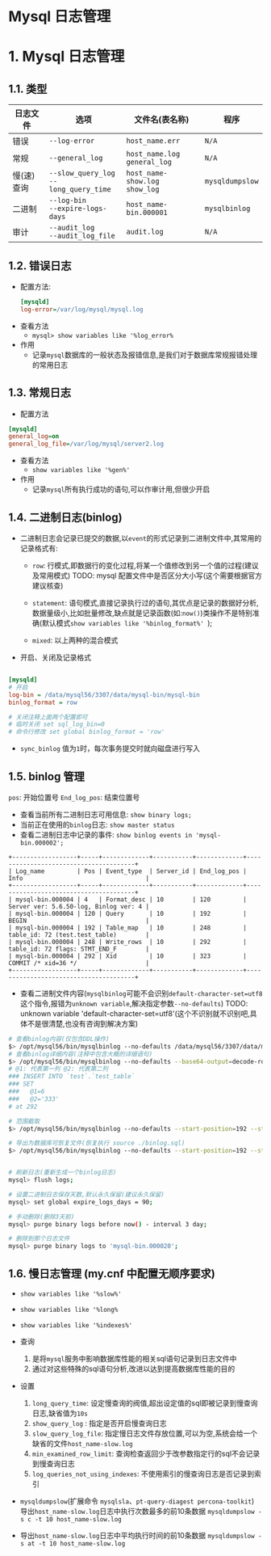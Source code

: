 # Mysql 日志管理


# 1. Mysql 日志管理
## 1.1. 类型
|日志文件|选项|文件名(表名称)|程序|
|-|-|-|-|
|错误|`--log-error`|`host_name.err`|`N/A`|
|常规|`--general_log`|`host_name.log`<br/>`general_log`|`N/A`|
|慢(速)查询|`--slow_query_log`<br/>`--long_query_time`|`host_name-show.log`<br/>`show_log`|`mysqldumpslow`|
|二进制|`--log-bin`<br/>`--expire-logs-days`|`host_name-bin.000001`|`mysqlbinlog`|
|审计|`--audit_log`<br/>`--audit_log_file`|`audit.log`|`N/A`|

## 1.2. 错误日志 
- 配置方法: 
  ```ini
  [mysqld]
  log-error=/var/log/mysql/mysql.log
  ```
- 查看方法  
  - `mysql> show variables like '%log_error%`
- 作用  
  - 记录`mysql`数据库的一般状态及报错信息,是我们对于数据库常规报错处理的常用日志 

## 1.3. 常规日志
- 配置方法  
```ini
[mysqld]
general_log=on
general_log_file=/var/log/mysql/server2.log
```
- 查看方法   
  - `show variables like '%gen%'`  
- 作用  
  - 记录`mysql`所有执行成功的语句,可以作审计用,但很少开启  

## 1.4. 二进制日志(binlog)
- 二进制日志会记录已提交的数据,以`event`的形式记录到二进制文件中,其常用的记录格式有:  
  - `row`: 行模式,即数据行的变化过程,将某一个值修改到另一个值的过程(建议及常用模式)     TODO: mysql 配置文件中是否区分大小写(这个需要根据官方建议核查) 

  - `statement`: 语句模式,直接记录执行过的语句,其优点是记录的数据好分析,数据量级小,比如批量修改,缺点就是记录函数(如:`now()`)类操作不是特别准确(默认模式`show variables like '%binlog_format%' `);   

  - `mixed`: 以上两种的混合模式  

- 开启、关闭及记录格式
```ini

[mysqld]
# 开启
log-bin = /data/mysql56/3307/data/mysql-bin/mysql-bin
binlog_format = row

# 关闭注释上面两个配置即可 
# 临时关闭 set sql_log_bin=0
# 命令行修改 set global binlog_format = 'row'

```

- `sync_binlog` 值为`1`时，每次事务提交时就向磁盘进行写入

## 1.5. binlog 管理  
`pos`: 开始位置号
`End_log_pos`: 结束位置号 
- 查看当前所有二进制日志可用信息: `show binary logs; `  
- 当前正在使用的`binlog`日志: `show master status`  
- 查看二进制日志中记录的事件: `show binlog events in 'mysql-bin.000002';`  
```
+------------------+-----+-------------+-----------+-------------+---------------------------------------+
| Log_name         | Pos | Event_type  | Server_id | End_log_pos | Info                                  |
+------------------+-----+-------------+-----------+-------------+---------------------------------------+
| mysql-bin.000004 | 4   | Format_desc | 10        | 120         | Server ver: 5.6.50-log, Binlog ver: 4 |
| mysql-bin.000004 | 120 | Query       | 10        | 192         | BEGIN                                 |
| mysql-bin.000004 | 192 | Table_map   | 10        | 248         | table_id: 72 (test.test_table)        |
| mysql-bin.000004 | 248 | Write_rows  | 10        | 292         | table_id: 72 flags: STMT_END_F        |
| mysql-bin.000004 | 292 | Xid         | 10        | 323         | COMMIT /* xid=36 */                   |
+------------------+-----+-------------+-----------+-------------+---------------------------------------+
```

- 查看二进制文件内容(`mysqlbinlog`可能不会识别`default-character-set=utf8`这个指令,报错为`unknown variable`,解决指定参数`--no-defaults`)    TODO: unknown variable 'default-character-set=utf8'(这个不识别就不识别吧,具体不是很清楚,也没有咨询到解决方案)
```bash
# 查看binlog内容(仅包含DDL操作) 
$> /opt/mysql56/bin/mysqlbinlog --no-defaults /data/mysql56/3307/data/mysql-bin/mysql-bin/mysql-bin.000004
# 查看binlog详细内容(注释中包含大概的详细语句)  
$> /opt/mysql56/bin/mysqlbinlog --no-defaults --base64-output=decode-rows -v mysql-bin.000004 
# @1: 代表第一列 @2: 代表第二列 
### INSERT INTO `test`.`test_table`
### SET
###   @1=6
###   @2='333'
# at 292

# 范围截取 
$> /opt/mysql56/bin/mysqlbinlog --no-defaults --start-position=192 --stop-position=323 --base64-output=decode-rows -v ./data/mysql-bin/mysql-bin.000004

# 导出为数据库可恢复文件(恢复执行 source ./binlog.sql) 
$> /opt/mysql56/bin/mysqlbinlog --no-defaults --start-position=192 --stop-position=323 ./data/mysql-bin/mysql-bin.000004 > ./binlog.sql 


# 刷新日志(重新生成一个binlog日志)  
mysql> flush logs;

# 设置二进制日志保存天数,默认永久保留(建议永久保留) 
mysql> set global expire_logs_days = 90;

# 手动删除(删除3天前)
mysql> purge binary logs before now() - interval 3 day;

# 删除到那个日志文件 
mysql> purge binary logs to 'mysql-bin.000020';
```
## 1.6. 慢日志管理   (my.cnf 中配置无顺序要求)
- `show variables like '%slow%'`   
- `show variables like '%long%`   
- `show variables like '%indexes%'`  
- 查询   
  1. 是将`mysql`服务中影响数据库性能的相关sql语句记录到日志文件中  
  2. 通过对这些特殊的sql语句分析,改进以达到提高数据库性能的目的  
- 设置  
  1. `long_query_time`: 设定慢查询的阀值,超出设定值的sql即被记录到慢查询日志,缺省值为`10s`  
  2. `show_query_log` : 指定是否开启慢查询日志 
  3. `slow_query_log_file`: 指定慢日志文件存放位置,可以为空,系统会给一个缺省的文件`host_name-slow.log`   
  4. `min_examined_row_limit`: 查询检查返回少于改参数指定行的sql不会记录到慢查询日志  
  5. `log_queries_not_using_indexes`: 不使用索引的慢查询日志是否记录到索引  

- `mysqldumpslow`(扩展命令 `mysqlsla`、`pt-query-diagest percona-toolkit`)  
 导出`host_name-slow.log`日志中执行次数最多的前10条数据 
`mysqldumpslow -s c -t 10 host_name-slow.log `
- 导出`host_name-slow.log`日志中平均执行时间的前10条数据 
`mysqldumpslow -s at -t 10 host_name-slow.log`


